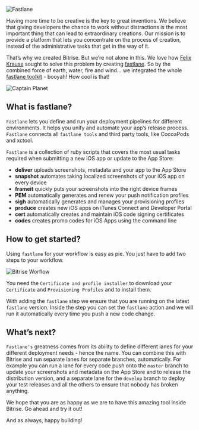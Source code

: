 ![Fastlane](images/fastlane-tools-integration/fastlane_logo.png "Fastlane")

Having more time to be creative is the key to great inventions. We believe that giving developers the chance to work without distractions is the most important thing that can lead to extraordinary creations.
Our mission is to provide a platform that lets you concentrate on the process of creation, instead of the administrative tasks that get in the way of it.

That’s why we created Bitrise. But we’re not alone in this. We love how [Felix Krause](https://krausefx.com) sought to solve this problem by creating [fastlane](https://fastlane.tools). So by the combined force of earth, water, fire and wind… we integrated the whole [fastlane toolkit](https://fastlane.tools)  - booyah! How cool is that!

![Captain Planet](images/fastlane-tools-integration/captain_planet.gif "Captain Planet")

## What is fastlane?
`Fastlane` lets you define and run your deployment pipelines for different environments. It helps you unify and automate your app’s release process. `Fastlane` connects all `fastlane tools` and third party tools, like CocoaPods and xctool.

`Fastlane` is a collection of ruby scripts that covers the most usual tasks required when submitting a new iOS app or update to the App Store:

* **deliver** uploads screenshots, metadata and your app to the App Store
* **snapshot** automates taking localized screenshots of your iOS app on every device 
* **frameit** quickly puts your screenshots into the right device frames 
* **PEM** automatically generates and renew your push notification profiles 
* **sigh** automatically generates and manages your provisioning profiles
* **produce** creates new iOS apps on iTunes Connect and Developer Portal
* **cert** automatically creates and maintain iOS code signing certificates 
* **codes** creates promo codes for iOS Apps using the command line 

## How to get started?
Using `fastlane` for your workflow is easy as pie. You just have to add two steps to your workflow.

![Bitrise Worflow](images/fastlane-tools-integration/fastlane_workflow.png "Bitrise Worflow")

You need the `Certificate and profile installer` to download your `Certificate` and `Provisioning Profiles` and to install them.

With adding the `fastlane` step we ensure that you are running on the latest `fastlane` version. Inside the step you can set the `fastlane` action and we will run it automatically every time you push a new code change.

## What’s next?
`Fastlane’s` greatness comes from its ability to define different lanes for your different deployment needs - hence the name. You can combine this with Bitrise and run separate lanes for separate branches, automatically. For example you can run a lane for every code push onto the `master` branch to update your screenshots and metadata on the App Store and to release the distribution version, and a separate lane for the `develop` branch to deploy your test releases and all the others to ensure that nobody has broken anything.

We hope that you are as happy as we are to have this amazing tool inside Bitrise. Go ahead and try it out!

And as always, happy building!
